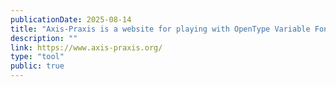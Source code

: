 ```yaml
---
publicationDate: 2025-08-14
title: "Axis-Praxis is a website for playing with OpenType Variable Fonts"
description: ""
link: https://www.axis-praxis.org/
type: "tool"
public: true
---
```

